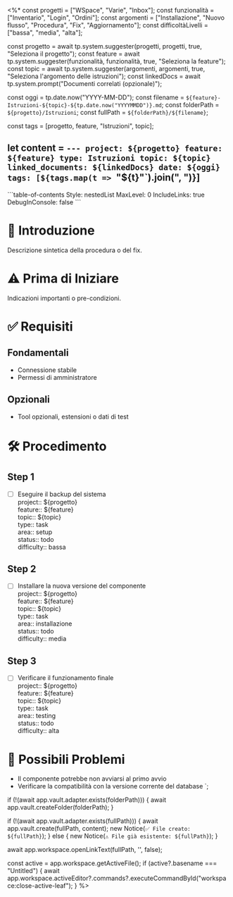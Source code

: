 <%*
const progetti = ["WSpace", "Varie", "Inbox"];
const funzionalità = ["Inventario", "Login", "Ordini"];
const argomenti = ["Installazione", "Nuovo flusso", "Procedura", "Fix", "Aggiornamento"];
const difficoltàLivelli = ["bassa", "media", "alta"];

const progetto = await tp.system.suggester(progetti, progetti, true, "Seleziona il progetto");
const feature = await tp.system.suggester(funzionalità, funzionalità, true, "Seleziona la feature");
const topic = await tp.system.suggester(argomenti, argomenti, true, "Seleziona l'argomento delle istruzioni");
const linkedDocs = await tp.system.prompt("Documenti correlati (opzionale)");

const oggi = tp.date.now("YYYY-MM-DD");
const filename = `${feature}-Istruzioni-${topic}-${tp.date.now("YYYYMMDD")}.md`;
const folderPath = `${progetto}/Istruzioni`;
const fullPath = `${folderPath}/${filename}`;

const tags = [progetto, feature, "Istruzioni", topic];

let content = `---
project: ${progetto}
feature: ${feature}
type: Istruzioni
topic: ${topic}
linked_documents: ${linkedDocs}
date: ${oggi}
tags: [${tags.map(t => `"${t}"`).join(", ")}]
---

\`\`\`table-of-contents
Style: nestedList
MaxLevel: 0
IncludeLinks: true
DebugInConsole: false
\`\`\`

# 📖 Introduzione

Descrizione sintetica della procedura o del fix.

# ⚠️ Prima di Iniziare

Indicazioni importanti o pre-condizioni.

# ✅ Requisiti

## Fondamentali
- Connessione stabile
- Permessi di amministratore

## Opzionali
- Tool opzionali, estensioni o dati di test

# 🛠️ Procedimento

## Step 1
- [ ] Eseguire il backup del sistema  
  project:: ${progetto}  
  feature:: ${feature}  
  topic:: ${topic}  
  type:: task  
  area:: setup  
  status:: todo  
  difficulty:: bassa

## Step 2
- [ ] Installare la nuova versione del componente  
  project:: ${progetto}  
  feature:: ${feature}  
  topic:: ${topic}  
  type:: task  
  area:: installazione  
  status:: todo  
  difficulty:: media

## Step 3
- [ ] Verificare il funzionamento finale  
  project:: ${progetto}  
  feature:: ${feature}  
  topic:: ${topic}  
  type:: task  
  area:: testing  
  status:: todo  
  difficulty:: alta

# 🧯 Possibili Problemi

- Il componente potrebbe non avviarsi al primo avvio
- Verificare la compatibilità con la versione corrente del database
`;

if (!(await app.vault.adapter.exists(folderPath))) {
  await app.vault.createFolder(folderPath);
}

if (!(await app.vault.adapter.exists(fullPath))) {
  await app.vault.create(fullPath, content);
  new Notice(`✅ File creato: ${fullPath}`);
} else {
  new Notice(`⚠️ File già esistente: ${fullPath}`);
}

await app.workspace.openLinkText(fullPath, '', false);

const active = app.workspace.getActiveFile();
if (active?.basename === "Untitled") {
  await app.workspace.activeEditor?.commands?.executeCommandById("workspace:close-active-leaf");
}
%>
